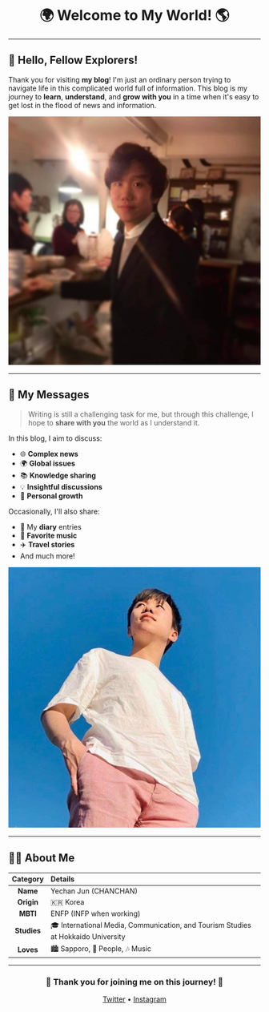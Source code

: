 <div align="center">

# 🌍 Welcome to My World! 🌎

</div>

---

## 👋 Hello, Fellow Explorers!

Thank you for visiting **my blog**! I'm just an ordinary person trying to navigate life in this complicated world full of information. This blog is my journey to **learn**, **understand**, and **grow with you** in a time when it's easy to get lost in the flood of news and information.

<div align="center">

![My World](assets/images/337293352_546672167581123_2679434228569125864_n.jpg)
</div>

---

## 📝 My Messages

> Writing is still a challenging task for me, but through this challenge, I hope to **share with you** the world as I understand it.

In this blog, I aim to discuss:
- 🌐 **Complex news**
- 🌍 **Global issues**
- 📚 **Knowledge sharing**
- 💡 **Insightful discussions**
- 🌱 **Personal growth**

Occasionally, I'll also share:
- 📔 My **diary** entries
- 🎵 **Favorite music**
- ✈️ **Travel stories**
- And much more!

<div align="center">

![My Journey](assets/images/338357467_3041091626186181_6931119334244208473_n.jpg)

</div>

---

## 🙋‍♂️ About Me

| Category | Details |
|:--------:|:--------|
| **Name** | Yechan Jun (CHANCHAN) |
| **Origin** | 🇰🇷 Korea |
| **MBTI** | ENFP (INFP when working) |
| **Studies** | 🎓 International Media, Communication, and Tourism Studies at Hokkaido University |
| **Loves** | 🏙️ Sapporo, 👥 People, 🎶 Music |

---

<div align="center">

### 💖 Thank you for joining me on this journey! 💖

[Twitter](https://twitter.com/chanchansapporo) • [Instagram](https://instagram.com/chanchan_please_be_happy)

</div>